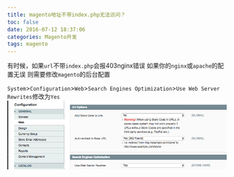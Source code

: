 ```yaml
---
title: magento地址不带index.php无法访问？
toc: false
date: 2016-07-12 18:37:06
categories: Magento开发
tags: magento
---
```




有时候，如果`url`不带`index.php`会报403nginx错误
如果你的`nginx`或`apache`的配置无误
则需要修改`magento`的后台配置


<!--more-->

`System`>`Configuration`>`Web`>`Search Engines Optimization`>`Use Web Server Rewrites`修改为`Yes`
![](magento地址不带index-php无法访问？/1468319924766.png)
